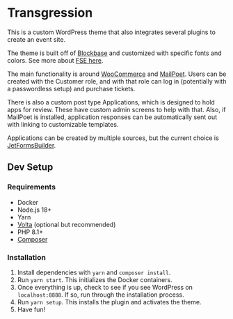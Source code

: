 # Transgression
This is a custom WordPress theme that also integrates several plugins to create an event site.

The theme is built off of [Blockbase](https://blockbasetheme.com/) and customized with specific fonts and colors. See more about [FSE here](https://fullsiteediting.com/).

The main functionality is around [WooCommerce](https://woocommerce.com/) and [MailPoet](https://www.mailpoet.com/). Users can be created with the Customer role, and with that role can log in (potentially with a passwordless setup) and purchase tickets.

There is also a custom post type Applications, which is designed to hold apps for review. These have custom admin screens to help with that. Also, if MailPoet is installed, application responses can be automatically sent out with linking to customizable templates.

Applications can be created by multiple sources, but the current choice is [JetFormsBuilder](https://crocoblock.com/plugins/jetformbuilder/).

## Dev Setup
### Requirements
- Docker
- Node.js 18+
- Yarn
- [Volta](https://volta.sh/) (optional but recommended)
- PHP 8.1+
- [Composer](https://getcomposer.org/)

### Installation
1. Install dependencies with `yarn` and `composer install`.
2. Run `yarn start`. This initializes the Docker containers.
3. Once everything is up, check to see if you see WordPress on `localhost:8888`. If so, run through the installation process.
4. Run `yarn setup`. This installs the plugin and activates the theme.
5. Have fun!
